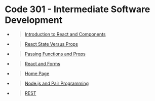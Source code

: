 # Code 301 - Intermediate Software Development

- > [Introduction to React and Components](readingnotes301/class-01)

- > [React State Versus Props](readingnotes301/class-02)

- > [Passing Functions and Props](readingnotes301/class-03)

- > [React and Forms](readingnotes301/class-04)

- > [Home Page](README.md)

- > [Node.js and Pair Programming](readingnotes301/class-06)

- > [REST](readingnotes301/class-07)
